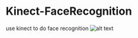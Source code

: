 # Kinect-FaceRecognition
use kinect to do face recognition
![alt text](https://user-images.githubusercontent.com/20013955/30779425-047e99e0-a123-11e7-85ad-3d261d42c941.PNG)
